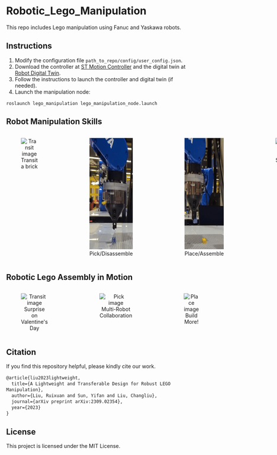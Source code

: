 # Robotic_Lego_Manipulation

This repo includes Lego manipulation using Fanuc and Yaskawa robots.


## Instructions
1. Modify the configuration file `path_to_repo/config/user_config.json`.
2. Download the controller at [ST Motion Controller](https://github.com/intelligent-control-lab/Stream_Motion_Controller) and the digital twin at [Robot Digital Twin](https://github.com/intelligent-control-lab/Robot_Digital_Twin).
3. Follow the instructions to launch the controller and digital twin (if needed).
4. Launch the manipulation node:
```
roslaunch lego_manipulation lego_manipulation_node.launch
```

## Robot Manipulation Skills
<div style="display: flex;  text-align: center; flex-wrap: nowrap;">
  <figure style="margin-right: 100px;">
    <img src="./images/transit.gif" alt="Transit image" width="auto" height="300" title="Transit"/>
    <figcaption>Transit a brick</figcaption>
  </figure>

  <figure style="margin-right: 100px;">
    <img src="./images/pick.gif" alt="Pick image" width="auto" height="300" title="Pick"/>
    <figcaption>Pick/Disassemble</figcaption>
  </figure>

  <figure style="margin-right: 100px;">
    <img src="./images/place.gif" alt="Place image" width="auto" height="300" title="Place"/>
    <figcaption>Place/Assemble</figcaption>
  </figure>

  <figure>
    <img src="./images/support.gif" alt="Support image" width="auto" height="300" title="Support"/>
    <figcaption>Support</figcaption>
  </figure>
</div>


## Robotic Lego Assembly in Motion
<div style="display: flex;  text-align: center; flex-wrap: nowrap;">
  <figure style="margin-right: 100px;">
    <img src="./images/vday.gif" alt="Transit image" width="auto" height="500" title="Transit"/>
    <figcaption>Surprise on Valentine's Day</figcaption>
  </figure>

  <figure style="margin-right: 100px;">
    <img src="./images/dual_arm.gif" alt="Pick image" width="auto" height="500" title="Pick"/>
    <figcaption>Multi-Robot Collaboration</figcaption>
  </figure>

  <figure style="margin-right: 100px;">
    <img src="./images/fanuc.gif" alt="Place image" width="auto" height="500" title="Place"/>
    <figcaption>Build More!</figcaption>
  </figure>

</div>

## Citation
If you find this repository helpful, please kindly cite our work.
```
@article{liu2023lightweight,
  title={A Lightweight and Transferable Design for Robust LEGO Manipulation},
  author={Liu, Ruixuan and Sun, Yifan and Liu, Changliu},
  journal={arXiv preprint arXiv:2309.02354},
  year={2023}
}
```

## License
This project is licensed under the MIT License.
